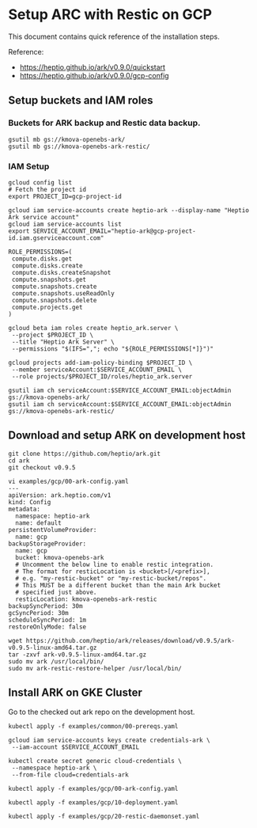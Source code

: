 # Setup ARC with Restic on GCP

This document contains quick reference of the installation steps. 

Reference:
 - https://heptio.github.io/ark/v0.9.0/quickstart
 - https://heptio.github.io/ark/v0.9.0/gcp-config

## Setup buckets and IAM roles

### Buckets for ARK backup and Restic data backup.
```
gsutil mb gs://kmova-openebs-ark/
gsutil mb gs://kmova-openebs-ark-restic/
```

### IAM Setup

```
gcloud config list
# Fetch the project id 
export PROJECT_ID=gcp-project-id
```

```
gcloud iam service-accounts create heptio-ark --display-name "Heptio Ark service account"
gcloud iam service-accounts list
export SERVICE_ACCOUNT_EMAIL="heptio-ark@gcp-project-id.iam.gserviceaccount.com"
```

```
ROLE_PERMISSIONS=(
 compute.disks.get
 compute.disks.create
 compute.disks.createSnapshot
 compute.snapshots.get
 compute.snapshots.create
 compute.snapshots.useReadOnly
 compute.snapshots.delete
 compute.projects.get
)
```

```
gcloud beta iam roles create heptio_ark.server \
 --project $PROJECT_ID \
 --title "Heptio Ark Server" \
 --permissions "$(IFS=","; echo "${ROLE_PERMISSIONS[*]}")"

gcloud projects add-iam-policy-binding $PROJECT_ID \
 --member serviceAccount:$SERVICE_ACCOUNT_EMAIL \
 --role projects/$PROJECT_ID/roles/heptio_ark.server

gsutil iam ch serviceAccount:$SERVICE_ACCOUNT_EMAIL:objectAdmin gs://kmova-openebs-ark/
gsutil iam ch serviceAccount:$SERVICE_ACCOUNT_EMAIL:objectAdmin gs://kmova-openebs-ark-restic/
```


## Download and setup ARK on development host

```
git clone https://github.com/heptio/ark.git
cd ark
git checkout v0.9.5
```

```
vi examples/gcp/00-ark-config.yaml
---
apiVersion: ark.heptio.com/v1
kind: Config
metadata:
  namespace: heptio-ark
  name: default
persistentVolumeProvider:
  name: gcp
backupStorageProvider:
  name: gcp
  bucket: kmova-openebs-ark
  # Uncomment the below line to enable restic integration.
  # The format for resticLocation is <bucket>[/<prefix>],
  # e.g. "my-restic-bucket" or "my-restic-bucket/repos".
  # This MUST be a different bucket than the main Ark bucket
  # specified just above.
  resticLocation: kmova-openebs-ark-restic
backupSyncPeriod: 30m
gcSyncPeriod: 30m
scheduleSyncPeriod: 1m
restoreOnlyMode: false
```

```
wget https://github.com/heptio/ark/releases/download/v0.9.5/ark-v0.9.5-linux-amd64.tar.gz
tar -zxvf ark-v0.9.5-linux-amd64.tar.gz
sudo mv ark /usr/local/bin/
sudo mv ark-restic-restore-helper /usr/local/bin/
```

## Install ARK on GKE Cluster

Go to the checked out ark repo on the development host.

```
kubectl apply -f examples/common/00-prereqs.yaml

gcloud iam service-accounts keys create credentials-ark \
 --iam-account $SERVICE_ACCOUNT_EMAIL

kubectl create secret generic cloud-credentials \
 --namespace heptio-ark \
 --from-file cloud=credentials-ark

kubectl apply -f examples/gcp/00-ark-config.yaml

kubectl apply -f examples/gcp/10-deployment.yaml

kubectl apply -f examples/gcp/20-restic-daemonset.yaml
```


